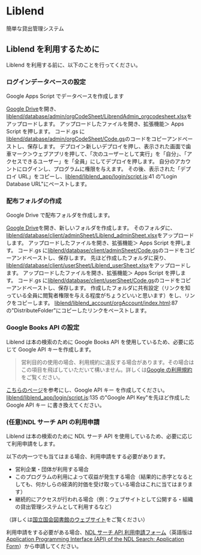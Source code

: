 # Liblend

簡単な貸出管理システム

## Liblend を利用するために

Liblend を利用する前に、以下のことを行ってください。

### ログインデータベースの設定

Google Apps Script でデータベースを作成します

[Google Drive](https://drive.google.com/)を開き、[liblend/database/admin/orgCodeSheet/LibrendAdmin_orgcodesheet.xlsx](https://github.com/latorcmd/liblend/blob/main/database/admin/orgCodeSheet/LibrendAdmin_orgcodesheet.xlsx)をアップロードします。
アップロードしたファイルを開き、拡張機能＞ Apps Script を押します。
コード.gs に[liblend/database/admin/orgCodeSheet/Code.gs](https://github.com/latorcmd/liblend/blob/main/database/admin/orgCodeSheet/Code.gs)のコードをコピーアンドペーストし、保存します。
デプロイ＞新しいデプロイを押し、表示された画面で歯車マーク＞ウェブアプリを押して、「次のユーザーとして実行」を「自分」、「アクセスできるユーザー」を「全員」にしてデプロイを押します。
自分のアカウントにログインし、プログラムに権限を与えます。
その後、表示された「デプロイ URL」をコピーし、[liblend/liblend_app/login/script.js](https://github.com/latorcmd/liblend/blob/main/liblend_app/login/script.js):41 の"Login Database URL"にペーストします。

### 配布フォルダの作成

Google Drive で配布フォルダを作成します。

[Google Drive](https://drive.google.com/)を開き、新しいフォルダを作成します。
そのフォルダに、[liblend/database/client/adminSheet/Liblend_adminSheet.xlsx](https://github.com/latorcmd/liblend/blob/main/database/client/adminSheet/Liblend_adminSheet.xlsx)をアップロードします。
アップロードしたファイルを開き、拡張機能＞ Apps Script を押します。
コード.gs に[liblend/database/client/adminSheet/Code.gs](https://github.com/latorcmd/liblend/blob/main/database/client/adminSheet/Code.gs)のコードをコピーアンドペーストし、保存します。
先ほど作成したフォルダに戻り、[liblend/database/client/userSheet/Liblend_userSheet.xlsx](https://github.com/latorcmd/liblend/blob/main/database/client/userSheet/Liblend_userSheet.xlsx)をアップロードします。
アップロードしたファイルを開き、拡張機能＞ Apps Script を押します。
コード.gs に[liblend/database/client/userSheet/Code.gs](https://github.com/latorcmd/liblend/blob/main/database/client/userSheet/Code.gs)のコードをコピーアンドペーストし、保存します。
作成したフォルダに共有設定（リンクを知っている全員に閲覧者権限を与える程度がちょうどいいと思います）をし、リンクをコピーします。
[liblend/liblend_account/orgAccount/index.html](https://github.com/latorcmd/liblend/blob/main/liblend_account/orgAccount/index.html):87 の"DistributeFolder"にコピーしたリンクをペーストします。

### Google Books API の設定

Liblend は本の検索のために Google Books API を使用しているため、必要に応じて Google API キーを作成します。

> 営利目的の使用の場合、利用規約に違反する場合があります。その場合はこの項目を飛ばしていただいて構いません。詳しくは[Google の利用規約](https://developers.google.com/books/terms?hl=ja)をご覧ください。

[こちらのページ](https://qiita.com/ryamate/items/2a0cba391829e20009aa)を参考にし、Google API キー を作成してください。
[liblend/liblend_app/login/script.js](https://github.com/latorcmd/liblend/blob/main/liblend_app/login/script.js):135 の"Google API Key"を先ほど作成した Google API キー に書き換えてください。

### (任意)NDL サーチ API の利用申請

Liblend は本の検索のために NDL サーチ API を使用しているため、必要に応じて利用申請をします。

以下の内一つでも当てはまる場合、利用申請をする必要があります。

- 営利企業・団体が利用する場合
- このプログラムの利用によって収益が発生する場合（結果的に赤字となるとしても、何かしらの経済的対価を受け取っている場合はこれに当てはまります）
- 継続的にアクセスが行われる場合（例：ウェブサイトとして公開する・組織の貸出管理システムとして利用するなど）

（詳しくは[国立国会図書館のウェブサイト](https://ndlsearch.ndl.go.jp/help/api)をご覧ください）

利用申請をする必要がある場合、[NDL サーチ API 利用申請フォーム](https://form.ndl.go.jp/form/pub/ndl1/api)（英語版は[Application Programming Interface (API) of the NDL Search: Application Form](https://form.ndl.go.jp/form/pub/ndl1/apien)）から申請してください。
